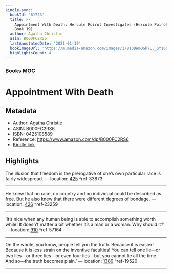 ```yaml
---
kindle-sync:
  bookId: '61723'
  title: >-
    Appointment With Death: Hercule Poirot Investigates (Hercule Poirot series
    Book 19)
  author: Agatha Christie
  asin: B000FC2RS6
  lastAnnotatedDate: '2021-01-19'
  bookImageUrl: 'https://m.media-amazon.com/images/I/813DWmQGk7L._SY160.jpg'
  highlightsCount: 4
---
```

### [Books MOC](Books%20MOC.md)

# Appointment With Death

## Metadata
* Author: [Agatha Christie](https://www.amazon.comundefined)
* ASIN: B000FC2RS6
* ISBN: 0425108589
* Reference: https://www.amazon.com/dp/B000FC2RS6
* [Kindle link](kindle://book?action=open&asin=B000FC2RS6)

## Highlights
The illusion that freedom is the prerogative of one’s own particular race is fairly widespread. — location: [425](kindle://book?action=open&asin=B000FC2RS6&location=425) ^ref-33873

---
He knew that no race, no country and no individual could be described as free. But he also knew that there were different degrees of bondage. — location: [426](kindle://book?action=open&asin=B000FC2RS6&location=426) ^ref-23259

---
‘It’s nice when any human being is able to accomplish something worth while! It doesn’t matter a bit whether it’s a man or a woman. Why should it?’ — location: [910](kindle://book?action=open&asin=B000FC2RS6&location=910) ^ref-57164

---
On the whole, you know, people tell you the truth. Because it is easier! Because it is less strain on the inventive faculties! You can tell one lie—or two lies—or three lies—or even four lies—but you cannot lie all the time. And so—the truth becomes plain.’ — location: [1389](kindle://book?action=open&asin=B000FC2RS6&location=1389) ^ref-19520

---
